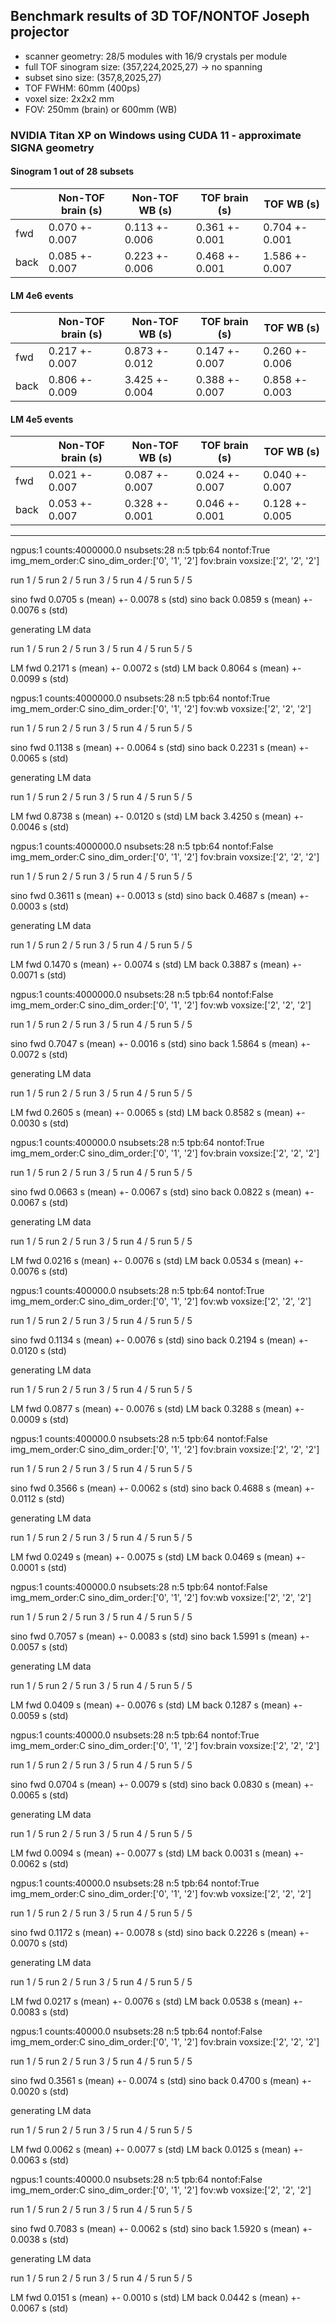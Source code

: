 ## Benchmark results of 3D TOF/NONTOF Joseph projector

- scanner geometry: 28/5 modules with 16/9 crystals per module
- full TOF sinogram size: (357,224,2025,27) -> no spanning
- subset sino size: (357,8,2025,27)
- TOF FWHM: 60mm (400ps)
- voxel size: 2x2x2 mm
- FOV: 250mm (brain) or 600mm (WB)


### NVIDIA Titan XP on Windows using CUDA 11 - approximate SIGNA geometry

#### Sinogram 1 out of 28 subsets

|  | Non-TOF brain (s) | Non-TOF WB (s) | TOF brain (s) | TOF WB (s) |
| -- | -- | -- | -- | -- |
| fwd   | 0.070 +-  0.007  | 0.113 +-  0.006  | 0.361 +-  0.001 | 0.704 +-  0.001 |
| back | 0.085 +-  0.007  | 0.223 +-  0.006  | 0.468 +-  0.001 | 1.586 +-  0.007 |

#### LM 4e6 events

|  | Non-TOF brain (s) | Non-TOF WB (s) | TOF brain (s) | TOF WB (s) |
| -- | -- | -- | -- | -- |
| fwd   |  0.217 +-  0.007 | 0.873 +-  0.012  | 0.147 +-  0.007  | 0.260 +-  0.006 |
| back |  0.806 +-  0.009 | 3.425 +-  0.004  | 0.388 +-  0.007  | 0.858 +-  0.003 |

#### LM 4e5 events

|  | Non-TOF brain (s) | Non-TOF WB (s) | TOF brain (s) | TOF WB (s) |
| -- | -- | -- | -- | -- |
| fwd   | 0.021 +-  0.007 | 0.087 +-  0.007 | 0.024 +-  0.007 | 0.040 +-  0.007 |
| back | 0.053 +-  0.007 | 0.328 +-  0.001 | 0.046 +-  0.001 | 0.128 +-  0.005 |

---

ngpus:1 counts:4000000.0 nsubsets:28 n:5 tpb:64 nontof:True img_mem_order:C sino_dim_order:['0', '1', '2'] fov:brain voxsize:['2', '2', '2']

run 1 / 5
run 2 / 5
run 3 / 5
run 4 / 5
run 5 / 5

sino fwd  0.0705 s (mean) +-  0.0078 s (std)
sino back 0.0859 s (mean) +-  0.0076 s (std)

generating LM data

run 1 / 5
run 2 / 5
run 3 / 5
run 4 / 5
run 5 / 5

LM fwd   0.2171 s (mean) +-  0.0072 s (std)
LM back  0.8064 s (mean) +-  0.0099 s (std)

ngpus:1 counts:4000000.0 nsubsets:28 n:5 tpb:64 nontof:True img_mem_order:C sino_dim_order:['0', '1', '2'] fov:wb voxsize:['2', '2', '2']

run 1 / 5
run 2 / 5
run 3 / 5
run 4 / 5
run 5 / 5

sino fwd  0.1138 s (mean) +-  0.0064 s (std)
sino back 0.2231 s (mean) +-  0.0065 s (std)

generating LM data

run 1 / 5
run 2 / 5
run 3 / 5
run 4 / 5
run 5 / 5

LM fwd   0.8738 s (mean) +-  0.0120 s (std)
LM back  3.4250 s (mean) +-  0.0046 s (std)

ngpus:1 counts:4000000.0 nsubsets:28 n:5 tpb:64 nontof:False img_mem_order:C sino_dim_order:['0', '1', '2'] fov:brain voxsize:['2', '2', '2']

run 1 / 5
run 2 / 5
run 3 / 5
run 4 / 5
run 5 / 5

sino fwd  0.3611 s (mean) +-  0.0013 s (std)
sino back 0.4687 s (mean) +-  0.0003 s (std)

generating LM data

run 1 / 5
run 2 / 5
run 3 / 5
run 4 / 5
run 5 / 5

LM fwd   0.1470 s (mean) +-  0.0074 s (std)
LM back  0.3887 s (mean) +-  0.0071 s (std)

ngpus:1 counts:4000000.0 nsubsets:28 n:5 tpb:64 nontof:False img_mem_order:C sino_dim_order:['0', '1', '2'] fov:wb voxsize:['2', '2', '2']

run 1 / 5
run 2 / 5
run 3 / 5
run 4 / 5
run 5 / 5

sino fwd  0.7047 s (mean) +-  0.0016 s (std)
sino back 1.5864 s (mean) +-  0.0072 s (std)

generating LM data

run 1 / 5
run 2 / 5
run 3 / 5
run 4 / 5
run 5 / 5

LM fwd   0.2605 s (mean) +-  0.0065 s (std)
LM back  0.8582 s (mean) +-  0.0030 s (std)

ngpus:1 counts:400000.0 nsubsets:28 n:5 tpb:64 nontof:True img_mem_order:C sino_dim_order:['0', '1', '2'] fov:brain voxsize:['2', '2', '2']

run 1 / 5
run 2 / 5
run 3 / 5
run 4 / 5
run 5 / 5

sino fwd  0.0663 s (mean) +-  0.0067 s (std)
sino back 0.0822 s (mean) +-  0.0067 s (std)

generating LM data

run 1 / 5
run 2 / 5
run 3 / 5
run 4 / 5
run 5 / 5

LM fwd   0.0216 s (mean) +-  0.0076 s (std)
LM back  0.0534 s (mean) +-  0.0076 s (std)

ngpus:1 counts:400000.0 nsubsets:28 n:5 tpb:64 nontof:True img_mem_order:C sino_dim_order:['0', '1', '2'] fov:wb voxsize:['2', '2', '2']

run 1 / 5
run 2 / 5
run 3 / 5
run 4 / 5
run 5 / 5

sino fwd  0.1134 s (mean) +-  0.0076 s (std)
sino back 0.2194 s (mean) +-  0.0120 s (std)

generating LM data

run 1 / 5
run 2 / 5
run 3 / 5
run 4 / 5
run 5 / 5

LM fwd   0.0877 s (mean) +-  0.0076 s (std)
LM back  0.3288 s (mean) +-  0.0009 s (std)

ngpus:1 counts:400000.0 nsubsets:28 n:5 tpb:64 nontof:False img_mem_order:C sino_dim_order:['0', '1', '2'] fov:brain voxsize:['2', '2', '2']

run 1 / 5
run 2 / 5
run 3 / 5
run 4 / 5
run 5 / 5

sino fwd  0.3566 s (mean) +-  0.0062 s (std)
sino back 0.4688 s (mean) +-  0.0112 s (std)

generating LM data

run 1 / 5
run 2 / 5
run 3 / 5
run 4 / 5
run 5 / 5

LM fwd   0.0249 s (mean) +-  0.0075 s (std)
LM back  0.0469 s (mean) +-  0.0001 s (std)

ngpus:1 counts:400000.0 nsubsets:28 n:5 tpb:64 nontof:False img_mem_order:C sino_dim_order:['0', '1', '2'] fov:wb voxsize:['2', '2', '2']

run 1 / 5
run 2 / 5
run 3 / 5
run 4 / 5
run 5 / 5

sino fwd  0.7057 s (mean) +-  0.0083 s (std)
sino back 1.5991 s (mean) +-  0.0057 s (std)

generating LM data

run 1 / 5
run 2 / 5
run 3 / 5
run 4 / 5
run 5 / 5

LM fwd   0.0409 s (mean) +-  0.0076 s (std)
LM back  0.1287 s (mean) +-  0.0059 s (std)

ngpus:1 counts:40000.0 nsubsets:28 n:5 tpb:64 nontof:True img_mem_order:C sino_dim_order:['0', '1', '2'] fov:brain voxsize:['2', '2', '2']

run 1 / 5
run 2 / 5
run 3 / 5
run 4 / 5
run 5 / 5

sino fwd  0.0704 s (mean) +-  0.0079 s (std)
sino back 0.0830 s (mean) +-  0.0065 s (std)

generating LM data

run 1 / 5
run 2 / 5
run 3 / 5
run 4 / 5
run 5 / 5

LM fwd   0.0094 s (mean) +-  0.0077 s (std)
LM back  0.0031 s (mean) +-  0.0062 s (std)

ngpus:1 counts:40000.0 nsubsets:28 n:5 tpb:64 nontof:True img_mem_order:C sino_dim_order:['0', '1', '2'] fov:wb voxsize:['2', '2', '2']

run 1 / 5
run 2 / 5
run 3 / 5
run 4 / 5
run 5 / 5

sino fwd  0.1172 s (mean) +-  0.0078 s (std)
sino back 0.2226 s (mean) +-  0.0070 s (std)

generating LM data

run 1 / 5
run 2 / 5
run 3 / 5
run 4 / 5
run 5 / 5

LM fwd   0.0217 s (mean) +-  0.0076 s (std)
LM back  0.0538 s (mean) +-  0.0083 s (std)

ngpus:1 counts:40000.0 nsubsets:28 n:5 tpb:64 nontof:False img_mem_order:C sino_dim_order:['0', '1', '2'] fov:brain voxsize:['2', '2', '2']

run 1 / 5
run 2 / 5
run 3 / 5
run 4 / 5
run 5 / 5

sino fwd  0.3561 s (mean) +-  0.0074 s (std)
sino back 0.4700 s (mean) +-  0.0020 s (std)

generating LM data

run 1 / 5
run 2 / 5
run 3 / 5
run 4 / 5
run 5 / 5

LM fwd   0.0062 s (mean) +-  0.0077 s (std)
LM back  0.0125 s (mean) +-  0.0063 s (std)

ngpus:1 counts:40000.0 nsubsets:28 n:5 tpb:64 nontof:False img_mem_order:C sino_dim_order:['0', '1', '2'] fov:wb voxsize:['2', '2', '2']

run 1 / 5
run 2 / 5
run 3 / 5
run 4 / 5
run 5 / 5

sino fwd  0.7083 s (mean) +-  0.0062 s (std)
sino back 1.5920 s (mean) +-  0.0038 s (std)

generating LM data

run 1 / 5
run 2 / 5
run 3 / 5
run 4 / 5
run 5 / 5

LM fwd   0.0151 s (mean) +-  0.0010 s (std)
LM back  0.0442 s (mean) +-  0.0067 s (std)

